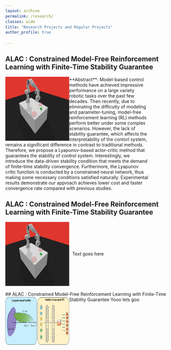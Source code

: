 ```yaml
---
layout: archive
permalink: /research/
classes: wide
title: "Research Projects and Regular Projects"
author_profile: true

---
```


<div>
<h2>ALAC : Constrained Model-Free Reinforcement Learning with Finite-Time Stability Guarantee</h2>
<img src="/assets/images/push_safe.png" alt="image-left" style="width: 200px; height: 200px;" align="left">
<p style="padding-right: 50px;">
**Abstract**: Model-based control methods have achieved impressive performance 
on a large variety robotic tasks over the past few decades. Then recently,
due to eliminating the difficulty of modeling and parameter-tuning, 
model-free reinforcement learning (RL) methods perform better under some complex scenarios.
However, the lack of stability guarantee, which affects the interpretability of the contorl system,
remains a significant difference in contrast to traditional methods.
Therefore, we propose a Lyapunov-based actor-critic method that guarantees the stability 
of control system. Interestingly, we introduce the data-driven stability condition that meets 
the demand of finite-time stability convergence. Furthermore, the Lyapunov critic function is
conducted by a constrained neural network, thus making some necessary conditions satisfied naturally. 
Experimental results demonstrate our approach achieves lower cost and faster convergence rate
compared with previous studies.
</p>
<div>


<div>
  <h2>ALAC : Constrained Model-Free Reinforcement Learning with Finite-Time Stability Guarantee</h2>
  <div style="display: flex; align-items: center;">
    <img src="/assets/images/push_safe.png" alt="image-left" style="width: 200px; height: 200px; margin-right: 10px;">
    <p>Text goes here</p>
  </div>
</div>


<br>
## ALAC : Constrained Model-Free Reinforcement Learning with Finite-Time Stability Guarantee
<img src="/assets/images/Lyapunov.png" alt="image-left" style="width: 200px; height: 150px;" align="left">
Yooo lets goo

